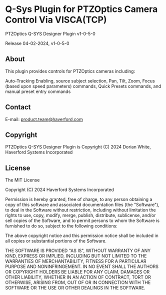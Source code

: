 # Q-Sys Plugin for PTZOptics Camera Control Via VISCA(TCP)
PTZOptics Q-SYS Designer Plugin v1-0-5-0

Release 04-02-2024, v1-0-5-0

## About
This plugin provides controls for PTZOptics cameras including:

Auto-Tracking Enabling, source subject selection,
Pan, Tilt, Zoom, Focus (based upon speed parameters) commands,
Quick Presets commands, and manual preset entry commands

## Contact
E-mail: product.team@haverford.com

## Copyright
PTZOptics Q-SYS Designer Plugin is Copyright (C) 2024 Dorian White, Haverford Systems Incorporated

## License
The MIT License

Copyright (C) 2024 Haverford Systems Incorporated

Permission is hereby granted, free of charge, to any person obtaining a copy
of this software and associated documentation files (the "Software"), to deal
in the Software without restriction, including without limitation the rights
to use, copy, modify, merge, publish, distribute, sublicense, and/or sell
copies of the Software, and to permit persons to whom the Software is
furnished to do so, subject to the following conditions:

The above copyright notice and this permission notice shall be included in
all copies or substantial portions of the Software.

THE SOFTWARE IS PROVIDED "AS IS", WITHOUT WARRANTY OF ANY KIND, EXPRESS OR
IMPLIED, INCLUDING BUT NOT LIMITED TO THE WARRANTIES OF MERCHANTABILITY,
FITNESS FOR A PARTICULAR PURPOSE AND NONINFRINGEMENT. IN NO EVENT SHALL THE
AUTHORS OR COPYRIGHT HOLDERS BE LIABLE FOR ANY CLAIM, DAMAGES OR OTHER
LIABILITY, WHETHER IN AN ACTION OF CONTRACT, TORT OR OTHERWISE, ARISING FROM,
OUT OF OR IN CONNECTION WITH THE SOFTWARE OR THE USE OR OTHER DEALINGS IN
THE SOFTWARE.
